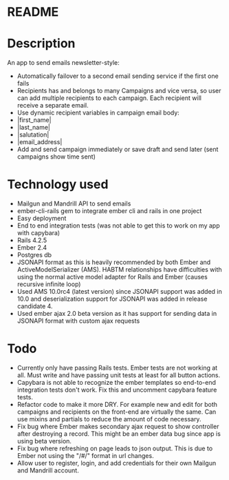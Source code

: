 README
==

Description
===
An app to send emails newsletter-style:
* Automatically failover to a second email sending service if the first one fails
* Recipients has and belongs to many Campaigns and vice versa, so user can add multiple recipients to each campaign. Each recipient will receive a separate email.
* Use dynamic recipient variables in campaign email body:
 * |first_name|
 * |last_name|
 * |salutation|
 * |email_address|
* Add and send campaign immediately or save draft and send later (sent campaigns show time sent)

Technology used
===
* Mailgun and Mandrill API to send emails
* ember-cli-rails gem to integrate ember cli and rails in one project
 * Easy deployment
 * End to end integration tests (was not able to get this to work on my app with capybara)
* Rails 4.2.5
* Ember 2.4
* Postgres db
* JSONAPI format as this is heavily recommended by both Ember and ActiveModelSerializer (AMS). HABTM relationships have difficulties with using the normal active model adapter for Rails and Ember (causes recursive infinite loop)
 * Used AMS 10.0rc4 (latest version) since JSONAPI support was added in 10.0 and deserialization support for JSONAPI was added in release candidate 4.
 * Used ember ajax 2.0 beta version as it has support for sending data in JSONAPI format with custom ajax requests

Todo
===
* Currently only have passing Rails tests. Ember tests are not working at all. Must write and have passing unit tests at least for all button actions.
* Capybara is not able to recognize the ember templates so end-to-end integration tests don't work. Fix this and uncomment capybara feature tests.
* Refactor code to make it more DRY. For example new and edit for both campaigns and recipients on the front-end are virtually the same. Can use mixins and partials to reduce the amount of code necessary.
* Fix bug where Ember makes secondary ajax request to show controller after destroying a record. This might be an ember data bug since app is using beta version.
* Fix bug where refreshing on page leads to json output. This is due to Ember not using the "/#/" format in url changes.
* Allow user to register, login, and add credentials for their own Mailgun and Mandrill account.
